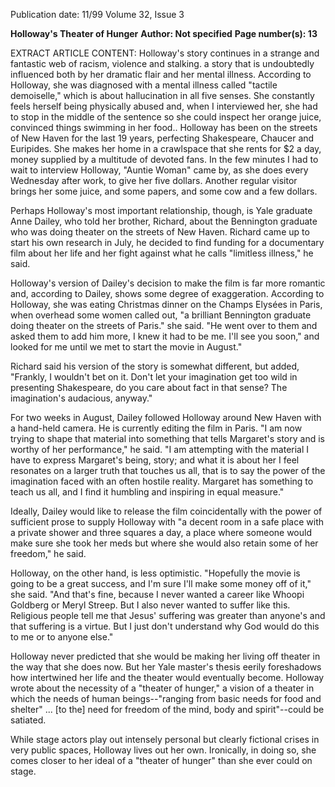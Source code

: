 Publication date: 11/99
Volume 32, Issue 3

**Holloway's Theater of Hunger**
**Author: Not specified**
**Page number(s): 13**

EXTRACT ARTICLE CONTENT:
Holloway's story continues in a strange and fantastic web of racism, violence and stalking. a story that is undoubtedly influenced both by her dramatic flair and her mental illness. According to Holloway, she was diagnosed with a mental illness called "tactile demoiselle," which is about hallucination in all five senses. She constantly feels herself being physically abused and, when I interviewed her, she had to stop in the middle of the sentence so she could inspect her orange juice, convinced things swimming in her food.. Holloway has been on the streets of New Haven for the last 19 years, perfecting Shakespeare, Chaucer and Euripides. She makes her home in a crawlspace that she rents for $2 a day, money supplied by a multitude of devoted fans. In the few minutes I had to wait to interview Holloway, "Auntie Woman" came by, as she does every Wednesday after work, to give her five dollars. Another regular visitor brings her some juice, and some papers, and some cow and a few dollars. 

Perhaps Holloway's most important relationship, though, is Yale graduate Anne Dailey, who told her brother, Richard, about the Bennington graduate who was doing theater on the streets of New Haven. Richard came up to start his own research in July, he decided to find funding for a documentary film about her life and her fight against what he calls "limitless illness," he said. 

Holloway's version of Dailey's decision to make the film is far more romantic and, according to Dailey, shows some degree of exaggeration. According to Holloway, she was eating Christmas dinner on the Champs Elysées in Paris, when overhead some women called out, "a brilliant Bennington graduate doing theater on the streets of Paris." she said. "He went over to them and asked them to add him more, I knew it had to be me. I'll see you soon," and looked for me until we met to start the movie in August." 

Richard said his version of the story is somewhat different, but added, "Frankly, I wouldn't bet on it. Don't let your imagination get too wild in presenting Shakespeare, do you care about fact in that sense? The imagination's audacious, anyway." 

For two weeks in August, Dailey followed Holloway around New Haven with a hand-held camera. He is currently editing the film in Paris. "I am now trying to shape that material into something that tells Margaret's story and is worthy of her performance," he said. "I am attempting with the material I have to express Margaret's being, story; and what it is about her I feel resonates on a larger truth that touches us all, that is to say the power of the imagination faced with an often hostile reality. Margaret has something to teach us all, and I find it humbling and inspiring in equal measure." 

Ideally, Dailey would like to release the film coincidentally with the power of sufficient prose to supply Holloway with "a decent room in a safe place with a private shower and three squares a day, a place where someone would make sure she took her meds but where she would also retain some of her freedom," he said. 

Holloway, on the other hand, is less optimistic. "Hopefully the movie is going to be a great success, and I'm sure I'll make some money off of it," she said. "And that's fine, because I never wanted a career like Whoopi Goldberg or Meryl Streep. But I also never wanted to suffer like this. Religious people tell me that Jesus' suffering was greater than anyone's and that suffering is a virtue. But I just don't understand why God would do this to me or to anyone else." 

Holloway never predicted that she would be making her living off theater in the way that she does now. But her Yale master's thesis eerily foreshadows how intertwined her life and the theater would eventually become. Holloway wrote about the necessity of a "theater of hunger," a vision of a theater in which the needs of human beings--"ranging from basic needs for food and shelter" ... [to the] need for freedom of the mind, body and spirit"--could be satiated. 

While stage actors play out intensely personal but clearly fictional crises in very public spaces, Holloway lives out her own. Ironically, in doing so, she comes closer to her ideal of a "theater of hunger" than she ever could on stage.